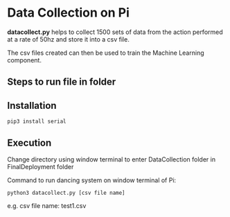 # Data Collection on Pi

**datacollect.py** helps to collect 1500 sets of data from the action performed at a rate of 50hz and store it into a csv file.

The csv files created can then be used to train the Machine Learning component.

## Steps to run file in folder

## Installation

`pip3 install serial`

## Execution
Change directory using window terminal to enter DataCollection folder in FinalDeployment folder

Command to run dancing system on window terminal of Pi:

`python3 datacollect.py [csv file name]`

e.g. csv file name: test1.csv
